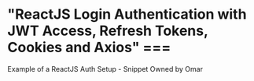 # "ReactJS Login Authentication with JWT Access, Refresh Tokens, Cookies and Axios" ===
Example of a ReactJS Auth Setup - Snippet
Owned by Omar